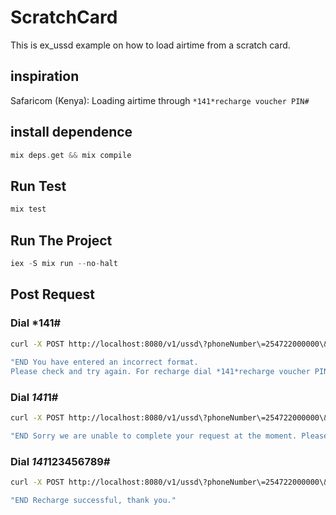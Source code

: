 # ScratchCard
This is ex_ussd example on how to load airtime from a scratch card.

## inspiration
Safaricom (Kenya): Loading airtime through `*141*recharge voucher PIN#`

## install dependence

```elixir
mix deps.get && mix compile
```

## Run Test

```elixir
mix test
```

## Run The Project

```elixir
iex -S mix run --no-halt
```

## Post Request

### Dial *141#

```bash
curl -X POST http://localhost:8080/v1/ussd\?phoneNumber\=254722000000\&sessionId\=session_0001\&serviceCode\=\*141%23\&text\=\*141%23
    
"END You have entered an incorrect format.
Please check and try again. For recharge dial *141*recharge voucher PIN# ok. Thank you"
```

### Dial *141*1#

```bash
curl -X POST http://localhost:8080/v1/ussd\?phoneNumber\=254722000000\&sessionId\=session_0001\&serviceCode\=\*141%23\&text\=\*141\*1%23

"END Sorry we are unable to complete your request at the moment. Please try again later"
```

### Dial *141*123456789#

```bash
curl -X POST http://localhost:8080/v1/ussd\?phoneNumber\=254722000000\&sessionId\=session_0001\&serviceCode\=\*141%23\&text\=\*141\*123456789%23

"END Recharge successful, thank you."
```